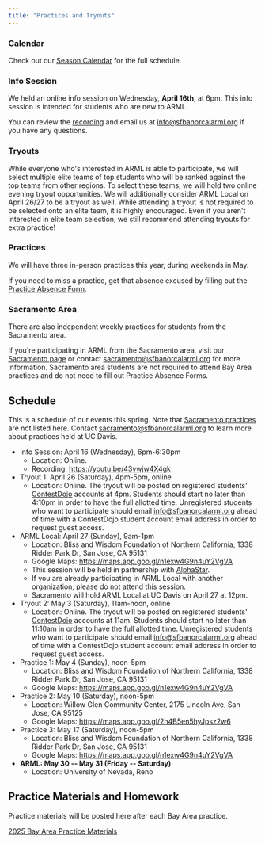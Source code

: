 ```yaml
---
title: "Practices and Tryouts"
---
```


### Calendar

Check out our [Season Calendar](/news/season-2025/2025-calendar/) for the full schedule.

### Info Session

We held an online info session on Wednesday, **April 16th**, at 6pm. This info session is intended for students who are new to ARML.

You can review the [recording](https://youtu.be/43vwjw4X4gk) and email us at
info@sfbanorcalarml.org if you have any questions.

### Tryouts

While everyone who's interested in ARML is able to participate, we will select multiple elite teams of top students who will be ranked against the top teams from other regions. To select these teams, we will hold two online evening tryout opportunities. We will additionally consider ARML Local on April 26/27 to be a tryout as well. While attending a tryout is not required to be selected onto an elite team, it is highly encouraged. Even if you aren't interested in elite team selection, we still recommend attending tryouts for extra practice!

### Practices

We will have three in-person practices this year, during weekends in May.

If you need to miss a practice, get that absence excused by filling out the
[Practice Absence Form](https://forms.gle/KXM5Sh6rF5qNfAxW6).

### Sacramento Area

There are also independent weekly practices for students from the Sacramento
area.

<!--
There are also independent weekly practice for students from the Sacramento
area, both in-person at UC Davis and online for those who are unable to attend
the in-person practices. 

* Every Saturday, 10am-12pm, online (Zoom)
* Every Sunday, 2pm-5pm at UC Davis
-->

If you're participating in ARML from the Sacramento area, visit our
[Sacramento page](/sac/) or contact
sacramento@sfbanorcalarml.org for more information. Sacramento area students are not
required to attend Bay Area practices and do not need to fill out Practice
Absence Forms.

## Schedule

This is a schedule of our events this spring. Note that [Sacramento practices](/sac/) are
not listed here. Contact sacramento@sfbanorcalarml.org to learn more about practices
held at UC Davis.

* Info Session: April 16 (Wednesday), 6pm-6:30pm
    * Location: Online. 
	* Recording: https://youtu.be/43vwjw4X4gk
* Tryout 1: April 26 (Saturday), 4pm-5pm, online
    * Location: Online. The tryout will be posted on registered students'
      [ContestDojo](https://contestdojo.com/) accounts at 4pm. Students should
      start no later than 4:10pm in order to have the full allotted time.
      Unregistered students who want to participate should email
      info@sfbanorcalarml.org ahead of time with a ContestDojo student
      account email address in order to request guest access.
* ARML Local: April 27 (Sunday), 9am-1pm
    * Location: Bliss and Wisdom Foundation of Northern California, 1338 Ridder Park Dr, San Jose, CA 95131
    * Google Maps: https://maps.app.goo.gl/n1exw4G9n4uY2VgVA
    * This session will be held in partnership with
      [AlphaStar](https://alphastar.academy/).
    * If you are already participating in ARML Local with another organization,
      please do not attend this session.
    * Sacramento will hold ARML Local at UC Davis on April 27 at 12pm.
* Tryout 2: May 3 (Saturday), 11am-noon, online
    * Location: Online. The tryout will be posted on registered students'
      [ContestDojo](https://contestdojo.com/) accounts at 11am. Students should
      start no later than 11:10am in order to have the full allotted time.
      Unregistered students who want to participate should email
      info@sfbanorcalarml.org ahead of time with a ContestDojo student
      account email address in order to request guest access.
* Practice 1: May 4 (Sunday), noon-5pm
    * Location: Bliss and Wisdom Foundation of Northern California, 1338 Ridder Park Dr, San Jose, CA 95131
    * Google Maps: https://maps.app.goo.gl/n1exw4G9n4uY2VgVA
* Practice 2: May 10 (Saturday), noon-5pm
    * Location: Willow Glen Community Center, 2175 Lincoln Ave, San Jose, CA 95125
    * Google Maps: https://maps.app.goo.gl/2h4B5en5hyJpsz2w6
* Practice 3: May 17 (Saturday), noon-5pm
    * Location: Bliss and Wisdom Foundation of Northern California, 1338 Ridder Park Dr, San Jose, CA 95131
    * Google Maps: https://maps.app.goo.gl/n1exw4G9n4uY2VgVA
* **ARML: May 30 -- May 31 (Friday -- Saturday)**
    * Location: University of Nevada, Reno

## Practice Materials and Homework

Practice materials will be posted here after each Bay Area practice.

[2025 Bay Area Practice Materials](https://docs.google.com/document/d/e/2PACX-1vQ610rlK653LvAPnvZBFaGchhmdgd-_EmSuTPa8_p9LJaqzmawrwTyzq4nxy_4Hs1PIwxYunBf9dqu_/pub)
